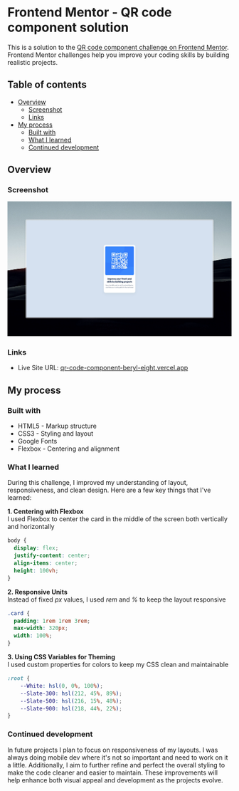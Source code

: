 # Frontend Mentor - QR code component solution

This is a solution to the [QR code component challenge on Frontend Mentor](https://www.frontendmentor.io/challenges/qr-code-component-iux_sIO_H). Frontend Mentor challenges help you improve your coding skills by building realistic projects. 

## Table of contents

- [Overview](#overview)
  - [Screenshot](#screenshot)
  - [Links](#links)
- [My process](#my-process)
  - [Built with](#built-with)
  - [What I learned](#what-i-learned)
  - [Continued development](#continued-development)

## Overview

### Screenshot

![](./img.png)

### Links

- Live Site URL: [qr-code-component-beryl-eight.vercel.app](https://qr-code-component-beryl-eight.vercel.app)

## My process

### Built with

- HTML5 - Markup structure
- CSS3 - Styling and layout
- Google Fonts
- Flexbox - Centering and alignment

### What I learned

During this challenge, I improved my understanding of layout, responsiveness, and clean design. Here are a few key things that I've learned:

**1. Centering with Flexbox**  
I used Flexbox to center the card in the middle of the screen both vertically and horizontally
```css
body {
  display: flex;
  justify-content: center;
  align-items: center;
  height: 100vh;
}
```
**2. Responsive Units**  
Instead of fixed *px* values, I used *rem* and *%* to keep the layout responsive
```css
.card {
  padding: 1rem 1rem 3rem;
  max-width: 320px;
  width: 100%;
}
```
**3. Using CSS Variables for Theming**  
I used custom properties for colors to keep my CSS clean and maintainable
```css
:root {
    --White: hsl(0, 0%, 100%);
    --Slate-300: hsl(212, 45%, 89%);
    --Slate-500: hsl(216, 15%, 48%);
    --Slate-900: hsl(218, 44%, 22%);
}
```

### Continued development

In future projects I plan to focus on responsiveness of my layouts. I was always doing mobile dev where it's not so important and need to work on it a little. Additionally, I aim to further refine and perfect the overall styling to make the code cleaner and easier to maintain. These improvements will help enhance both visual appeal and development as the projects evolve.
